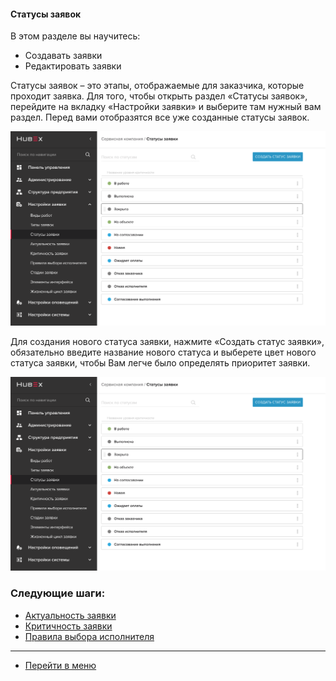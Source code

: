 #### Статусы заявок
В этом разделе вы научитесь:
- Cоздавать заявки
- Редактировать заявки

Статусы заявок – это этапы, отображаемые для заказчика, которые проходит заявка. Для того, чтобы открыть раздел «Статусы заявок», перейдите на вкладку «Настройки заявки» и выберите там нужный вам раздел. Перед  вами отобразятся все уже созданные статусы заявок.

![status1](/attachments/images/FAQ_RU/StatusType/status1.png)

Для создания нового статуса заявки, нажмите «Создать статус заявки», обязательно введите название нового статуса и выберете цвет нового статуса заявки, чтобы Вам легче было определять приоритет заявки.

![status1](/attachments/images/FAQ_RU/StatusType/status1.png)



### Следующие шаги:
- [Актуальность заявки](./Actuality.md)
- [Критичность заявки](./Criticality.md)
- [Правила выбора исполнителя](./RulesOfChoice.md)


____
- [Перейти в меню](http://wiki.hubex.ru)
